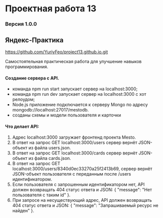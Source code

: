 # Проектная работа 13
### Версия 1.0.0
## Яндекс-Практика

<https://github.com/YuriyFeo/project13.github.io.git>

Самостоятельная практическая работа для улучшение навыков программирования. 

#### Создание сервера с API.
<ul>
    <li> команда npm run start запускает сервер на localhost:3000; </li>
    <li> команда npm run dev запускает сервер на localhost:3000 с хот релоудом; </li>
    <li> Node.js приложение подключается к серверу Mongo по адресу mongodb://localhost:27017/mestodb. </li>
    <li> созданы схемы и модели пользователя и карточки </li>
</ul>

#### Что делает API:
<ol>
    <li> Aдрес localhost:3000 загружает фронтенд проекта Mesto. </li>
    <li> В ответ на запрос GET localhost:3000/users сервер вернёт JSON-объект из файла users.json. </li>
    <li> В ответ на запрос GET localhost:3000/cards сервер вернёт JSON-объект из файла cards.json. </li>
    <li> В ответ на запрос GET localhost:3000/users/8340d0ec33270a25f2413b69, сервер вернёт JSON-объект пользователя с переданным после /users идентификатором. </li>
    <li> Если пользователя с запрошенным идентификатором нет, API должен возвращать 404 статус ответа и JSON: { "message": "Нет пользователя с таким id" }. </li>
    <li> При запросе на несуществующий адрес, API должен возвращать 404 статус ответа и JSON: { "message": "Запрашиваемый ресурс не найден" }. </li>
</ol>